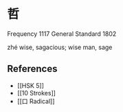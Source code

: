 # 哲
Frequency 1117
General Standard 1802

zhé
wise, sagacious; wise man, sage

## References
- [[HSK 5]]
- [[10 Strokes]]
- [[口 Radical]]